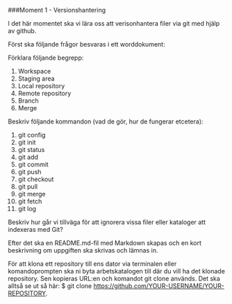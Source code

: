 ###Moment 1 - Versionshantering

I det här momentet ska vi lära oss att verisonhantera filer via git med hjälp av github.  

Först ska följande frågor besvaras i ett worddokument:

Förklara följande begrepp:

1. Workspace
2. Staging area
3. Local repository
4. Remote repository
5. Branch
6. Merge


 Beskriv följande kommandon (vad de gör, hur de fungerar etcetera):

1. git config  
2. git init  
3. git status  
4. git add
5. git commit
6. git push
7. git checkout
8. git pull
9. git merge
10. git fetch
11. git log


Beskriv hur går vi tillväga för att ignorera vissa filer eller kataloger att indexeras med Git?

Efter det ska en README.md-fil med Markdown skapas och en kort beskrivning om uppgiften ska skrivas och lämnas in. 

För att klona ett repository till ens dator via terminalen eller komandoprompten ska ni byta arbetskatalogen till där du vill ha det klonade repository. Sen kopieras URL:en och komandot git clone används. Det ska alltså se ut så här: $ git clone https://github.com/YOUR-USERNAME/YOUR-REPOSITORY. 